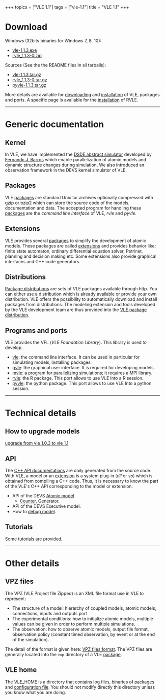 +++
topics = ["VLE 1.1"]
tags = ["vle-1.1"]
title = "VLE 1.1"
+++

# Download

Windows (32bits binaries for Windows 7, 8, 10):

- [vle-1.1.3.exe](http://www.vle-project.org/pub/vle/1.1/1.1.3/vle-1.1.3.exe)
- [rvle_1.1.3-0.zip](http://www.vle-project.org/pub/vle/1.1/1.1.3/rvle_1.1.3-0.zip)

Sources (See the the README files in all tarballs):

* [vle-1.1.3.tar.gz](http://www.vle-project.org/pub/vle/1.1/1.1.3/vle-1.1.3.tar.gz)
* [rvle_1.1.3-0.tar.gz](http://www.vle-project.org/pub/vle/1.1/1.1.3/rvle_1.1.3-0.tar.gz)
* [pyvle-1.1.3.tar.gz](http://www.vle-project.org/pub/vle/1.1/1.1.3/pyvle-1.1.3.tar.gz)

More details are available for [downloading](download) and
[installation](installation) of VLE, packages and ports. A specific page is
available for the [installation](rvle) of RVLE.

---

# Generic documentation

## Kernel

In VLE, we have implemented the [DSDE abstract
simulator](http://portal.acm.org/citation.cfm?id=293257) developed by [Fernando
J. Barros](http://eden.dei.uc.pt/~barros/) which enable parallelization of
atomic models and dynamic structure changes during simulation. We also
introduced an observation framework in the DEVS kernel simulator of VLE.

## Packages

VLE [packages] are standard Unix tar archives optionally compressed with gzip or
bzip2 which can store the source code of the models, documentation and data. The
accepted program for handling these [packages] are the *command line interface*
of VLE, *rvle* and *pyvle*.

## Extensions

VLE provides several [packages] to simplify the development of atomic models.
These packages are called [extensions] and provides behavior like: finite state
automaton, ordinary differential equation solver, Petrinet, planning and
decision making etc. Some extensions also provide graphical interfaces and C++
code generators.

## Distributions

[Package distributions](distributions) are sets of VLE packages available
through http. You can either use a distribution which is already available or
provide your own distribution. VLE offers the possibility to automatically
download and install packages from distributions. The modeling extension and
tools developed by the VLE development team are thus provided into the [VLE
package distribution](vle-packages-distribution).

## Programs and ports

VLE provides the VFL (_VLE Foundation Library_). This library is used to
develop:

- [vle](vle-cli): the command line interface. It can be used in particular for
  simulating models, installing packages.
- [gvle](gvle): the graphical user interface. It is required for developing models.
- [mvle](mvle): a program for parallelizing simulations; it requires a MPI library.
- [rvle](rvle): the R package. This port allows to use VLE Into a R session.
- [pyvle](pyvle): the python package. This port allows to use VLE Into a python session.

---

# Technical details

## How to upgrade models

[upgrade from vle 1.0.3 to vle 1.1](upgrade-from-vle-1.0.3-to-vle-1.1)

## API

The [C++ API documentations](http://www.vle-project.org/doxygen/master1.1/) are
daily generated from the source code. With VLE, a model or an [extension] is a
system plug-in (*dll* or *so*) which is obtained from compiling a C++ code.
Thus, it is necessary to know the part of the VLE's C++ API corresponding to
the model or extension.

- API of the DEVS [Atomic model]
  * [Counter], Generator.
- API of the DEVS Executive model.
- How to [debug model].

## Tutorials

Some [tutorials] are provided.

---

# Other details

## VPZ files

The VPZ (VLE Project file Zipped) is an XML file format use in VLE to represent:

* The structure of a model: hierarchy of coupled models, atomic models,
  connections, inputs and outputs port
* The experimental conditions: how to initialize atomic models, multiple values
  can be given in order to perform multiple simulations.
* The observation: how to observe atomic models, output file format, observation
  policy (constant timed observation, by event or at the end of the simulation).

The detail of the format is given here: [VPZ files format](vpz-files-format).
The VPZ files are generally located into the `exp` directory of a VLE
[package](packages).

## VLE home

The [VLE_HOME](vle-home) is a directory that contains log files, binaries of
[packages] and [configuration file](configuration-file). You should not modify
directly this directory unless you know what you are doing.

   [Atomic model]: atomic-model
   [Counter]: examples/counter
   [debug model]: debug-model
   [packages]: packages
   [extension]: extensions
   [extensions]: extensions
   [VLE 1.0]: http://www.vle-project.org/doxygen/1.0
   [VLE 1.1]: http://www.vle-project.org/doxygen/1.1
   [VLE in progress]: http://www.vle-project.org/doxygen/dev
   [tutorials]: tutorials

